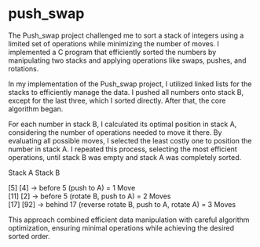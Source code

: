 # push_swap

The Push_swap project challenged me to sort a stack of integers using a limited set of operations while minimizing the number of moves. I implemented a C program that efficiently sorted the numbers by manipulating two stacks and applying operations like swaps, pushes, and rotations.

In my implementation of the Push_swap project, I utilized linked lists for the stacks to efficiently manage the data. I pushed all numbers onto stack B, except for the last three, which I sorted directly. After that, the core algorithm began.

For each number in stack B, I calculated its optimal position in stack A, considering the number of operations needed to move it there. By evaluating all possible moves, I selected the least costly one to position the number in stack A. I repeated this process, selecting the most efficient operations, until stack B was empty and stack A was completely sorted.

Stack A    Stack B

[5]        [4]  -> before 5 (push to A) = 1 Move  
[11]       [2]   -> before 5  (rotate B, push to A) = 2 Moves  
[17]       [92]  -> behind 17 (reverse rotate B, push to A, rotate A) = 3 Moves  

This approach combined efficient data manipulation with careful algorithm optimization, ensuring minimal operations while achieving the desired sorted order.
